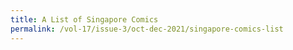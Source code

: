 ```yaml
---
title: A List of Singapore Comics
permalink: /vol-17/issue-3/oct-dec-2021/singapore-comics-list
---
```


